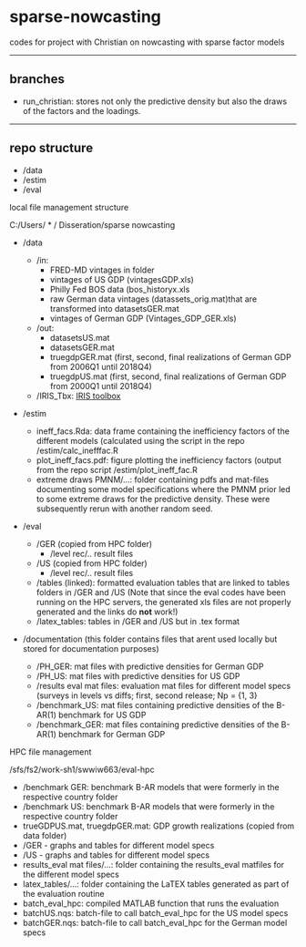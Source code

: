 # sparse-nowcasting
codes for project with Christian on nowcasting with sparse factor models
- -------------------------------------------------------------------------------

## branches

- run_christian: stores not only the predictive density but also the draws of the factors and the loadings. 

- -------------------------------------------------------------------------------
## repo structure

* /data
* /estim
* /eval

local file management structure

C:/Users/ * / Disseration/sparse nowcasting
  * /data 
    * /in: 
      - FRED-MD vintages in folder 
      - vintages of US GDP (vintagesGDP.xls) 
      - Philly Fed BOS data (bos_historyx.xls
      - raw German data vintages (datassets_orig.mat)that are transformed into datasetsGER.mat 
      - vintages of German GDP (Vintages_GDP_GER.xls)
    * /out: 
      - datasetsUS.mat
      - datasetsGER.mat
      - truegdpGER.mat (first, second, final realizations of German GDP from 2006Q1 until 2018Q4)
      - truegdpUS.mat (first, second, final realizations of German GDP from 2000Q1 until 2018Q4)
    * /IRIS_Tbx: [IRIS toolbox](<https://iris.igpmn.org/>)
  * /estim
    * ineff_facs.Rda: data frame containing the inefficiency factors of the different models (calculated using the script in the repo /estim/calc_inefffac.R
    * plot_ineff_facs.pdf: figure plotting the inefficiency factors (output from the repo script /estim/plot_ineff_fac.R
    * extreme draws PMNM/...: folder containing pdfs and mat-files documenting some model specifications where the PMNM prior led to some extreme draws for the predictive density. These were subsequently rerun with another random seed. 

  * /eval
    * /GER (copied from HPC folder)
       - /level rec/.. result files
    * /US (copied from HPC folder)
       - /level rec/.. result files
    * /tables (linked): formatted evaluation tables that are linked to tables folders in /GER and /US (Note that since the eval codes have been running on the HPC servers, the generated xls files are not properly generated and the links do **not** work!)
    * /latex_tables: tables in /GER and /US but in .tex format
  
  * /documentation (this folder contains files that arent used locally but stored for documentation purposes)
    * /PH_GER: mat files with predictive densities for German GDP
    * /PH_US: mat files with predictive densities for US GDP
    * /results eval mat files: evaluation mat files for different model specs (surveys in levels vs diffs; first, second release; Np = {1, 3}
    * /benchmark_US: mat files containing predictive densities of the B-AR(1) benchmark for US GDP
    * /benchmark_GER: mat files containing predictive densities of the B-AR(1) benchmark for German GDP


HPC file management

/sfs/fs2/work-sh1/swwiw663/eval-hpc
 * /benchmark GER: benchmark B-AR models that were formerly in the respective country folder
 * /benchmark US: benchmark B-AR models that were formerly in the respective country folder
 * trueGDPUS.mat, truegdpGER.mat: GDP growth realizations (copied from data folder)
 * /GER 
       - graphs and tables for different model specs
 * /US 
       - graphs and tables for different model specs
 * results_eval mat files/...: folder containing the results_eval matfiles for the different model specs
 * latex_tables/...: folder containing the LaTEX tables generated as part of the evaluation routine
 * batch_eval_hpc: compiled MATLAB function that runs the evaluation
 * batchUS.nqs: batch-file to call batch_eval_hpc for the US model specs
 * batchGER.nqs: batch-file to call batch_eval_hpc for the German model specs


